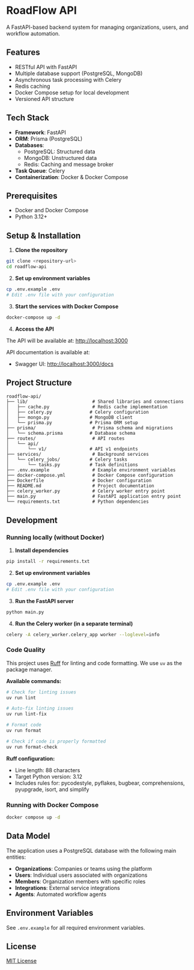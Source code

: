 # RoadFlow API

A FastAPI-based backend system for managing organizations, users, and workflow automation.

## Features

- RESTful API with FastAPI
- Multiple database support (PostgreSQL, MongoDB)
- Asynchronous task processing with Celery
- Redis caching
- Docker Compose setup for local development
- Versioned API structure

## Tech Stack

- **Framework**: FastAPI
- **ORM**: Prisma (PostgreSQL)
- **Databases**:
  - PostgreSQL: Structured data
  - MongoDB: Unstructured data
  - Redis: Caching and message broker
- **Task Queue**: Celery
- **Containerization**: Docker & Docker Compose

## Prerequisites

- Docker and Docker Compose
- Python 3.12+

## Setup & Installation

1. **Clone the repository**

```bash
git clone <repository-url>
cd roadflow-api
```

2. **Set up environment variables**

```bash
cp .env.example .env
# Edit .env file with your configuration
```

3. **Start the services with Docker Compose**

```bash
docker-compose up -d
```

4. **Access the API**

The API will be available at: [http://localhost:3000](http://localhost:3000)

API documentation is available at:
- Swagger UI: [http://localhost:3000/docs](http://localhost:3000/docs)

## Project Structure
```
roadflow-api/
├── lib/                        # Shared libraries and connections
│   ├── cache.py                # Redis cache implementation
│   ├── celery.py              # Celery configuration
│   ├── mongo.py               # MongoDB client
│   └── prisma.py              # Prisma ORM setup
├── prisma/                     # Prisma schema and migrations
│   └── schema.prisma          # Database schema
├── routes/                     # API routes
│   └── api/
│       └── v1/                # API v1 endpoints
├── services/                   # Background services
│   └── celery_jobs/           # Celery tasks
│       └── tasks.py           # Task definitions
├── .env.example                # Example environment variables
├── docker-compose.yml          # Docker Compose configuration
├── Dockerfile                  # Docker configuration
├── README.md                   # Project documentation
├── celery_worker.py            # Celery worker entry point
├── main.py                     # FastAPI application entry point
└── requirements.txt            # Python dependencies
```

## Development

### Running locally (without Docker)

1. **Install dependencies**

```bash
pip install -r requirements.txt
```

2. **Set up environment variables**

```bash
cp .env.example .env
# Edit .env file with your configuration
```

3. **Run the FastAPI server**

```bash
python main.py
```

4. **Run the Celery worker (in a separate terminal)**

```bash
celery -A celery_worker.celery_app worker --loglevel=info
```

### Code Quality

This project uses [Ruff](https://docs.astral.sh/ruff/) for linting and code formatting. We use `uv` as the package manager.

**Available commands:**

```bash
# Check for linting issues
uv run lint

# Auto-fix linting issues
uv run lint-fix

# Format code
uv run format

# Check if code is properly formatted
uv run format-check
```

**Ruff configuration:**
- Line length: 88 characters
- Target Python version: 3.12
- Includes rules for: pycodestyle, pyflakes, bugbear, comprehensions, pyupgrade, isort, and simplify

### Running with Docker Compose

```bash
docker compose up -d
```

## Data Model

The application uses a PostgreSQL database with the following main entities:

- **Organizations**: Companies or teams using the platform
- **Users**: Individual users associated with organizations
- **Members**: Organization members with specific roles
- **Integrations**: External service integrations
- **Agents**: Automated workflow agents

## Environment Variables

See `.env.example` for all required environment variables.

## License

[MIT License](LICENSE)